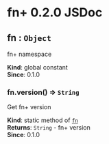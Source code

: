 # fn+ 0.2.0 JSDoc
<a name="fn"></a>

## fn : <code>Object</code>
fn+ namespace

**Kind**: global constant  
**Since**: 0.1.0  
<a name="fn.version"></a>

### fn.version() ⇒ <code>String</code>
Get fn+ version

**Kind**: static method of <code>[fn](#fn)</code>  
**Returns**: <code>String</code> - fn+ version  
**Since**: 0.1.0  
